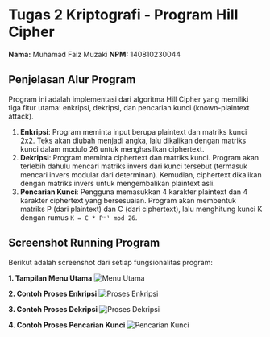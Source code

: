 # Tugas 2 Kriptografi - Program Hill Cipher

**Nama:** Muhamad Faiz Muzaki
**NPM:** 140810230044

## Penjelasan Alur Program

Program ini adalah implementasi dari algoritma Hill Cipher yang memiliki tiga fitur utama: enkripsi, dekripsi, dan pencarian kunci (known-plaintext attack).

1.  **Enkripsi**: Program meminta input berupa plaintext dan matriks kunci 2x2. Teks akan diubah menjadi angka, lalu dikalikan dengan matriks kunci dalam modulo 26 untuk menghasilkan ciphertext.
2.  **Dekripsi**: Program meminta ciphertext dan matriks kunci. Program akan terlebih dahulu mencari matriks invers dari kunci tersebut (termasuk mencari invers modular dari determinan). Kemudian, ciphertext dikalikan dengan matriks invers untuk mengembalikan plaintext asli.
3.  **Pencarian Kunci**: Pengguna memasukkan 4 karakter plaintext dan 4 karakter ciphertext yang bersesuaian. Program akan membentuk matriks P (dari plaintext) dan C (dari ciphertext), lalu menghitung kunci K dengan rumus `K = C * P⁻¹ mod 26`.

## Screenshot Running Program

Berikut adalah screenshot dari setiap fungsionalitas program:

**1. Tampilan Menu Utama**
![Menu Utama](link-ke-gambar-menu.png)

**2. Contoh Proses Enkripsi**
![Proses Enkripsi](link-ke-gambar-enkripsi.png)

**3. Contoh Proses Dekripsi**
![Proses Dekripsi](link-ke-gambar-dekripsi.png)

**4. Contoh Proses Pencarian Kunci**
![Pencarian Kunci](link-ke-gambar-cari-kunci.png)
